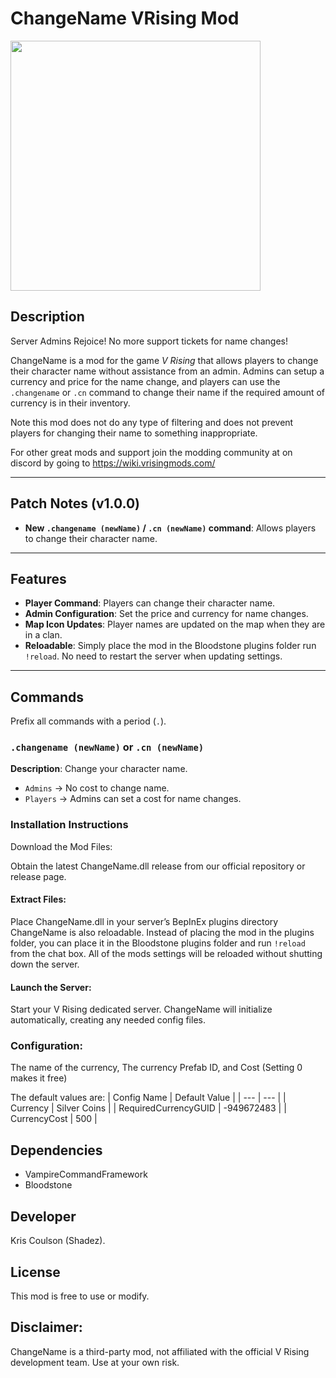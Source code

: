 # ChangeName VRising Mod
<img src="https://github.com/user-attachments/assets/081eee78-2c61-4b8f-8d67-fba37bb6928b" width=400px height="400px">


## Description
Server Admins Rejoice! No more support tickets for name changes!

ChangeName is a mod for the game *V Rising* that allows players to change their character name without assistance from an admin.
Admins can setup a currency and price for the name change, and players can use the `.changename` or `.cn` command to change their name if the required amount of currency is in their inventory.

Note this mod does not do any type of filtering and does not prevent players for changing their name to something inappropriate.


For other great mods and support join the modding community at on discord by going to https://wiki.vrisingmods.com/

---

## Patch Notes (v1.0.0)
- **New `.changename (newName)` / `.cn (newName)` command**: Allows players to change their character name.


---

## Features
- **Player Command**: Players can change their character name.
- **Admin Configuration**: Set the price and currency for name changes.
- **Map Icon Updates**: Player names are updated on the map when they are in a clan.
- **Reloadable**: Simply place the mod in the Bloodstone plugins folder run `!reload`. No need to restart the server when updating settings.

---

## Commands
Prefix all commands with a period (`.`).

### `.changename (newName)` or `.cn (newName)`
**Description**: Change your character name.
- `Admins` → No cost to change name.
- `Players` → Admins can set a cost for name changes.



### Installation Instructions

Download the Mod Files:

Obtain the latest ChangeName.dll release from our official repository or release page.

#### Extract Files:

Place ChangeName.dll in your server’s BepInEx plugins directory
ChangeName is also reloadable. Instead of placing the mod in the plugins folder, you can place it in the Bloodstone plugins folder and run `!reload` from the chat box. All of the mods settings will be reloaded without shutting down the server.

#### Launch the Server:

Start your V Rising dedicated server. ChangeName will initialize automatically, creating any needed config files.

### Configuration:
The name of the currency, The currency Prefab ID, and Cost (Setting 0 makes it free) 

The default values are:
| Config Name | Default Value |
| --- | --- |
| Currency | Silver Coins |
| RequiredCurrencyGUID | -949672483 |
| CurrencyCost | 500 |

## Dependencies
- VampireCommandFramework
- Bloodstone

## Developer
Kris Coulson (Shadez).

## License
This mod is free to use or modify.

## Disclaimer:
ChangeName is a third-party mod, not affiliated with the official V Rising development team. Use at your own risk.

